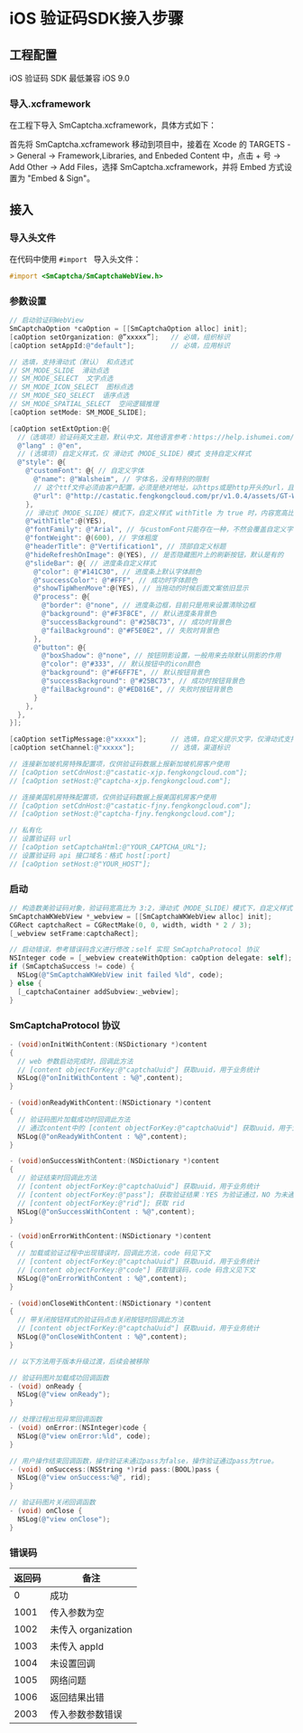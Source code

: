 # iOS 验证码SDK接入步骤

## 工程配置

iOS 验证码 SDK 最低兼容 iOS 9.0

### 导入.xcframework

在工程下导入 SmCaptcha.xcframework，具体方式如下：

首先将 SmCaptcha.xcframework 移动到项目中，接着在 Xcode 的 TARGETS -> General -> Framework,Libraries, and Enbeded Content 中，点击 + 号 -> Add Other -> Add Files，选择 SmCaptcha.xcframework，并将 Embed 方式设置为 "Embed & Sign"。

## 接入

### 导入头文件

在代码中使用 `#import ` 导入头文件：

```objective-c
#import <SmCaptcha/SmCaptchaWebView.h>
```

### 参数设置

```objective-c
// 启动验证码WebView
SmCaptchaOption *caOption = [[SmCaptchaOption alloc] init];
[caOption setOrganization: @”xxxxx”];   // 必填，组织标识
[caOption setAppId:@"default"];         // 必填，应用标识

// 选填，支持滑动式（默认） 和点选式
// SM_MODE_SLIDE  滑动点选
// SM_MODE_SELECT  文字点选
// SM_MODE_ICON_SELECT  图标点选
// SM_MODE_SEQ_SELECT  语序点选
// SM_MODE_SPATIAL_SELECT  空间逻辑推理
[caOption setMode: SM_MODE_SLIDE];    

[caOption setExtOption:@{
  //（选填项）验证码英文主题，默认中文，其他语言参考：https://help.ishumei.com/docs/tw/captcha/web/developDoc 启动参数 lang 值解释
  @"lang" : @"en",
  // (选填项) 自定义样式，仅 滑动式（MODE_SLIDE）模式 支持自定义样式
  @"style": @{
    @"customFont": @{ // 自定义字体
      @"name": @"Walsheim", // 字体名，没有特别的限制
      // 这个ttf文件必须由客户配置，必须是绝对地址，以https或是http开头的url，且必须支持跨域(设置CORS)。
      @"url": @"http://castatic.fengkongcloud.com/pr/v1.0.4/assets/GT-Walsheim-Pro-Bold.ttf",
    },
    // 滑动式（MODE_SLIDE）模式下，自定义样式 withTitle 为 true 时，内容宽高比为 6:5，其它样式 3:2
    @"withTitle":@(YES),
    @"fontFamily": @"Arial", // 与customFont只能存在一种，不然会覆盖自定义字体
    @"fontWeight": @(600), // 字体粗度
    @"headerTitle": @"Vertification1", // 顶部自定义标题
    @"hideRefreshOnImage": @(YES), // 是否隐藏图片上的刷新按钮，默认是有的
    @"slideBar": @{ // 进度条自定义样式
      @"color": @"#141C30", // 进度条上默认字体颜色
      @"successColor": @"#FFF", // 成功时字体颜色
      @"showTipWhenMove":@(YES), // 当拖动的时候后面文案依旧显示
      @"process": @{
        @"border": @"none", // 进度条边框，目前只是用来设置清除边框
        @"background": @"#F3F8CE", // 默认进度条背景色
        @"successBackground": @"#25BC73", // 成功时背景色
        @"failBackground": @"#F5E0E2", // 失败时背景色
      },
      @"button": @{
        @"boxShadow": @"none", // 按钮阴影设置，一般用来去除默认阴影的作用
        @"color": @"#333", // 默认按钮中的icon颜色
        @"background": @"#F6FF7E", // 默认按钮背景色
        @"successBackground": @"#25BC73", // 成功时按钮背景色
        @"failBackground": @"#ED816E", // 失败时按钮背景色
      }
    },
  },
}];

[caOption setTipMessage:@"xxxxx"];      // 选填，自定义提示文字，仅滑动式支持
[caOption setChannel:@"xxxxx"];         // 选填，渠道标识

// 连接新加坡机房特殊配置项，仅供验证码数据上报新加坡机房客户使用 
// [caOption setCdnHost:@"castatic-xjp.fengkongcloud.com"];
// [caOption setHost:@"captcha-xjp.fengkongcloud.com"];

// 连接美国机房特殊配置项，仅供验证码数据上报美国机房客户使用
// [caOption setCdnHost:@"castatic-fjny.fengkongcloud.com"];
// [caOption setHost:@"captcha-fjny.fengkongcloud.com"];

// 私有化
// 设置验证码 url
// [caOption setCaptchaHtml:@"YOUR_CAPTCHA_URL"];
// 设置验证码 api 接口域名：格式 host[:port]
// [caOption setHost:@"YOUR_HOST"];
```

### 启动

```objective-c
// 构造数美验证码对象，验证码宽高比为 3:2，滑动式（MODE_SLIDE）模式下，自定义样式 withTitle 为 true 时，内容宽高比为 6:5
SmCaptchaWKWebView *_webview = [[SmCaptchaWKWebView alloc] init];
CGRect captchaRect = CGRectMake(0, 0, width, width * 2 / 3);
[_webview setFrame:captchaRect];

// 启动错误，参考错误码含义进行修改；self 实现 SmCaptchaProtocol 协议
NSInteger code = [_webview createWithOption: caOption delegate: self];
if (SmCaptchaSuccess != code) {
  NSLog(@"SmCaptchaWKWebView init failed %ld", code);
} else {
  [_captchaContainer addSubview:_webview];
}
```

### SmCaptchaProtocol 协议

```objective-c
- (void)onInitWithContent:(NSDictionary *)content
{
  // web 参数启动完成时，回调此方法
  // [content objectForKey:@"captchaUuid"] 获取uuid，用于业务统计
  NSLog(@"onInitWithContent : %@",content);
} 

- (void)onReadyWithContent:(NSDictionary *)content
{
  // 验证码图片加载成功时回调此方法
  // 通过content中的 [content objectForKey:@"captchaUuid"] 获取uuid，用于业务统计
  NSLog(@"onReadyWithContent : %@",content);
} 

- (void)onSuccessWithContent:(NSDictionary *)content
{
  // 验证结束时回调此方法
  // [content objectForKey:@"captchaUuid"] 获取uuid，用于业务统计
  // [content objectForKey:@"pass"]; 获取验证结果：YES 为验证通过，NO 为未通过
  // [content objectForKey:@"rid"]; 获取 rid
  NSLog(@"onSuccessWithContent : %@",content);
} 

- (void)onErrorWithContent:(NSDictionary *)content
{
  // 加载或验证过程中出现错误时，回调此方法，code 码见下文
  // [content objectForKey:@"captchaUuid"] 获取uuid，用于业务统计
  // [content objectForKey:@"code"] 获取错误码，code 码含义见下文
  NSLog(@"onErrorWithContent : %@",content);
} 

- (void)onCloseWithContent:(NSDictionary *)content
{
  // 带关闭按钮样式的验证码点击关闭按钮时回调此方法
  // [content objectForKey:@"captchaUuid"] 获取uuid，用于业务统计
  NSLog(@"onCloseWithContent : %@",content);
}

// 以下方法用于版本升级过渡，后续会被移除

// 验证码图片加载成功回调函数
- (void) onReady {
  NSLog(@"view onReady");
}

// 处理过程出现异常回调函数
- (void) onError:(NSInteger)code {
  NSLog(@"view onError:%ld", code);
}	

// 用户操作结束回调函数，操作验证未通过pass为false，操作验证通过pass为true。
- (void) onSuccess:(NSString *)rid pass:(BOOL)pass {
  NSLog(@"view onSuccess:%@", rid);
}

// 验证码图片关闭回调函数
- (void) onClose {
  NSLog(@"view onClose"); 
}
```

### 错误码

| 返回码 | 备注                |
| ------ | ------------------- |
| 0      | 成功                |
| 1001   | 传入参数为空        |
| 1002   | 未传入 organization |
| 1003   | 未传入 appId        |
| 1004   | 未设置回调          |
| 1005   | 网络问题            |
| 1006   | 返回结果出错        |
| 2003   | 传入参数参数错误    |